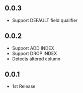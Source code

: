 ## 0.0.3
* Support DEFAULT field qualifier

## 0.0.2
* Support ADD INDEX
* Support DROP INDEX
* Detects altered column

## 0.0.1
* 1st Release
